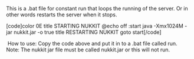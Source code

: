 This is a .bat file for constant run that loops the running of the server. Or in other words restarts the server when it stops.


[code]color 0E
title STARTING NUKKIT
@echo off
:start
java -Xmx1024M -jar nukkit.jar -o true
title RESTARTING NUKKIT
goto start[/code]

​
How to use:
Copy the code above and put it in to a .bat file called run.
​
Note: The nukkit jar file must be called nukkit.jar or this will not run.
